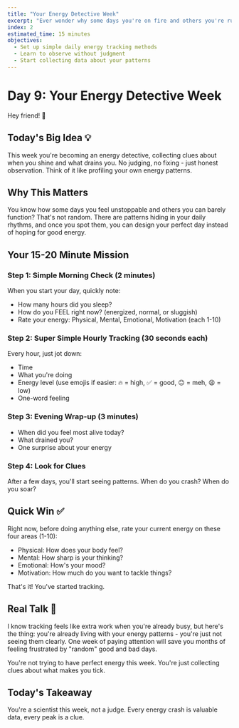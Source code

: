 ```yaml
---
title: "Your Energy Detective Week"
excerpt: "Ever wonder why some days you're on fire and others you're running on fumes? This week we become energy detectives, tracking the patterns that matter."
index: 2
estimated_time: 15 minutes
objectives:
  - Set up simple daily energy tracking methods
  - Learn to observe without judgment
  - Start collecting data about your patterns
---
```


# Day 9: Your Energy Detective Week

Hey friend! 👋

## Today's Big Idea 💡

This week you're becoming an energy detective, collecting clues about when you shine and what drains you. No judging, no fixing - just honest observation. Think of it like profiling your own energy patterns.

## Why This Matters

You know how some days you feel unstoppable and others you can barely function? That's not random. There are patterns hiding in your daily rhythms, and once you spot them, you can design your perfect day instead of hoping for good energy.

## Your 15-20 Minute Mission

### Step 1: Simple Morning Check (2 minutes)
When you start your day, quickly note:
- How many hours did you sleep?
- How do you FEEL right now? (energized, normal, or sluggish)
- Rate your energy: Physical, Mental, Emotional, Motivation (each 1-10)

### Step 2: Super Simple Hourly Tracking (30 seconds each)
Every hour, just jot down:
- Time
- What you're doing
- Energy level (use emojis if easier: 🔥 = high, ✅ = good, 😐 = meh, 😫 = low)
- One-word feeling

### Step 3: Evening Wrap-up (3 minutes)
- When did you feel most alive today?
- What drained you?
- One surprise about your energy

### Step 4: Look for Clues
After a few days, you'll start seeing patterns. When do you crash? When do you soar?

## Quick Win ✅

Right now, before doing anything else, rate your current energy on these four areas (1-10):
- Physical: How does your body feel?
- Mental: How sharp is your thinking?
- Emotional: How's your mood?
- Motivation: How much do you want to tackle things?

That's it! You've started tracking.

## Real Talk 💬

I know tracking feels like extra work when you're already busy, but here's the thing: you're already living with your energy patterns - you're just not seeing them clearly. One week of paying attention will save you months of feeling frustrated by "random" good and bad days.

You're not trying to have perfect energy this week. You're just collecting clues about what makes you tick.

## Today's Takeaway

You're a scientist this week, not a judge. Every energy crash is valuable data, every peak is a clue.